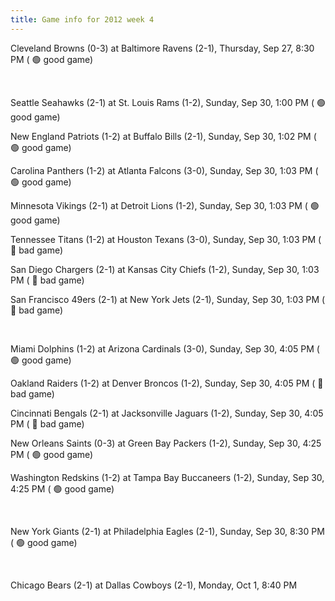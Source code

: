 ```yaml
---
title: Game info for 2012 week 4
---
```

Cleveland Browns (0-3) at Baltimore Ravens (2-1), Thursday, Sep 27, 8:30 PM (	:green_circle: good game)


<br/>

Seattle Seahawks (2-1) at St. Louis Rams (1-2), Sunday, Sep 30, 1:00 PM (	:green_circle: good game)

New England Patriots (1-2) at Buffalo Bills (2-1), Sunday, Sep 30, 1:02 PM (	:green_circle: good game)

Carolina Panthers (1-2) at Atlanta Falcons (3-0), Sunday, Sep 30, 1:03 PM (	:green_circle: good game)

Minnesota Vikings (2-1) at Detroit Lions (1-2), Sunday, Sep 30, 1:03 PM (	:green_circle: good game)

Tennessee Titans (1-2) at Houston Texans (3-0), Sunday, Sep 30, 1:03 PM (	:red_circle: bad game)

San Diego Chargers (2-1) at Kansas City Chiefs (1-2), Sunday, Sep 30, 1:03 PM (	:red_circle: bad game)

San Francisco 49ers (2-1) at New York Jets (2-1), Sunday, Sep 30, 1:03 PM (	:red_circle: bad game)


<br/>

Miami Dolphins (1-2) at Arizona Cardinals (3-0), Sunday, Sep 30, 4:05 PM (	:green_circle: good game)

Oakland Raiders (1-2) at Denver Broncos (1-2), Sunday, Sep 30, 4:05 PM (	:red_circle: bad game)

Cincinnati Bengals (2-1) at Jacksonville Jaguars (1-2), Sunday, Sep 30, 4:05 PM (	:red_circle: bad game)

New Orleans Saints (0-3) at Green Bay Packers (1-2), Sunday, Sep 30, 4:25 PM (	:green_circle: good game)

Washington Redskins (1-2) at Tampa Bay Buccaneers (1-2), Sunday, Sep 30, 4:25 PM (	:green_circle: good game)


<br/>

New York Giants (2-1) at Philadelphia Eagles (2-1), Sunday, Sep 30, 8:30 PM (	:green_circle: good game)


<br/>

Chicago Bears (2-1) at Dallas Cowboys (2-1), Monday, Oct 1, 8:40 PM

